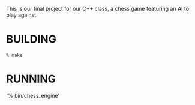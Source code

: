 This is our final project for our C++ class, a chess game featuring an AI to play against.

BUILDING
========

`% make`

RUNNING
=======
'% bin/chess_engine'



